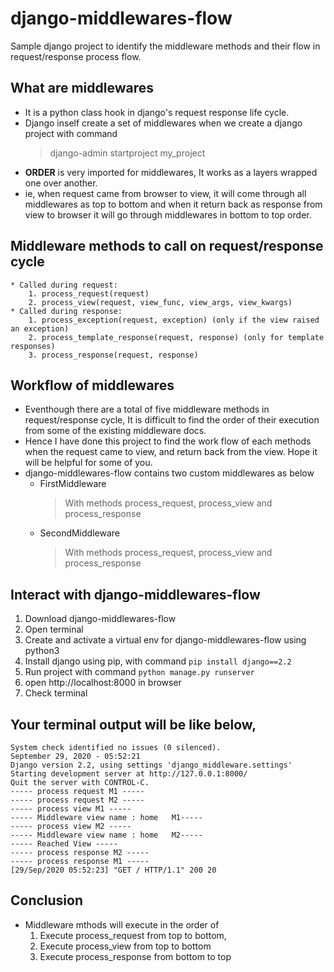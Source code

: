 # django-middlewares-flow
Sample django project to identify the middleware methods and their flow in request/response process flow.

## What are middlewares
* It is a python class hook in django's request response life cycle.
* Django inself create a set of middlewares when we create a django project with command
  > django-admin startproject my_project
* **ORDER** is very imported for middlewares, It works as a layers wrapped one over another.
* ie, when request came from browser to view, it will come through all middlewares as top to bottom and when it return back as response from view to browser it will go through middlewares in bottom to top order.

## Middleware methods to call on request/response cycle 
    * Called during request:
        1. process_request(request)
        2. process_view(request, view_func, view_args, view_kwargs)
    * Called during response:
        1. process_exception(request, exception) (only if the view raised an exception)
        2. process_template_response(request, response) (only for template responses)
        3. process_response(request, response)
        
## Workflow of middlewares
* Eventhough there are a total of five middleware methods in request/response cycle, It is difficult to find the order of their execution from some of the existing middleware docs.
* Hence I have done this project to find the work flow of each methods when the request came to view, and return back from the view. Hope it will be helpful for some of you.
* django-middlewares-flow contains two custom middlewares as below
  - FirstMiddleware
    > With methods process_request, process_view and process_response
  - SecondMiddleware
    > With methods process_request, process_view and process_response

## Interact with django-middlewares-flow
1. Download django-middlewares-flow
2. Open terminal
3. Create and activate a virtual env for django-middlewares-flow using python3
4. Install django using pip, with command `pip install django==2.2`
5. Run project with command `python manage.py runserver`
6. open http://localhost:8000 in browser
7. Check terminal

## Your terminal output will be like below,
    System check identified no issues (0 silenced).
    September 29, 2020 - 05:52:21
    Django version 2.2, using settings 'django_middleware.settings'
    Starting development server at http://127.0.0.1:8000/
    Quit the server with CONTROL-C.
    ----- process request M1 -----
    ----- process request M2 -----
    ----- process view M1 -----
    ----- Middleware view name : home   M1-----
    ----- process view M2 -----
    ----- Middleware view name : home   M2-----
    ----- Reached View -----
    ----- process response M2 -----
    ----- process response M1 -----
    [29/Sep/2020 05:52:23] "GET / HTTP/1.1" 200 20
    
## Conclusion
* Middleware mthods will execute in the order of 
   1. Execute process_request from top to bottom, 
   2. Execute process_view from top to bottom
   3. Execute process_response from bottom to top
